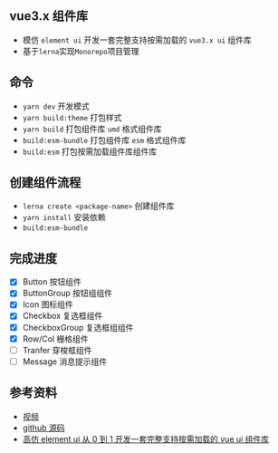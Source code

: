 ## vue3.x 组件库

- 模仿 `element ui` 开发一套完整支持按需加载的 `vue3.x ui` 组件库
- 基于`lerna`实现`Monorepo`项目管理

## 命令

- `yarn dev` 开发模式
- `yarn build:theme` 打包样式
- `yarn build` 打包组件库 `umd` 格式组件库
- `build:esm-bundle` 打包组件库 `esm` 格式组件库
- `build:esm` 打包按需加载组件库组件库

## 创建组件流程

- `lerna create <package-name>` 创建组件库
- `yarn install` 安装依赖
- `build:esm-bundle`

## 完成进度

- [x] Button 按钮组件
- [x] ButtonGroup 按钮组组件
- [x] Icon 图标组件
- [x] Checkbox 复选框组件
- [x] CheckboxGroup 复选框组组件
- [x] Row/Col 栅格组件
- [ ] Tranfer 穿梭框组件
- [ ] Message 消息提示组件

## 参考资料

- [视频](https://www.bilibili.com/video/BV1NP411N7K1?p=1&vd_source=c5abf1ba032ca00c06ebba96e3ff445e)
- [github 源码](https://github.com/xiazhongzheng/vue3-x-ui)
- [高仿 element ui 从 0 到 1 开发一套完整支持按需加载的 vue ui 组件库](https://www.bilibili.com/video/BV1qL4y1j7eM/?spm_id_from=333.999.0.0&vd_source=c5abf1ba032ca00c06ebba96e3ff445e)
